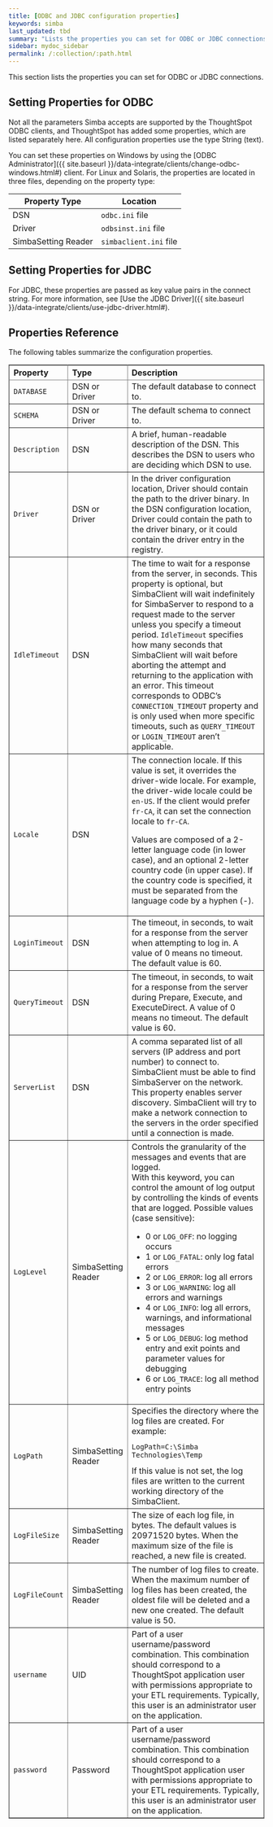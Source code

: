 ```yaml
---
title: [ODBC and JDBC configuration properties]
keywords: simba
last_updated: tbd
summary: "Lists the properties you can set for ODBC or JDBC connections"
sidebar: mydoc_sidebar
permalink: /:collection/:path.html
---
```

This section lists the properties you can set for ODBC or JDBC connections.

## Setting Properties for ODBC

Not all the parameters Simba accepts are supported by the ThoughtSpot ODBC
clients, and ThoughtSpot has added some properties, which are listed separately
here. All configuration properties use the type String (text).

You can set these properties on Windows by using the [ODBC Administrator]({{
site.baseurl }}/data-integrate/clients/change-odbc-windows.html#) client. For
Linux and Solaris, the properties are located in three files, depending on the
property  type:

|Property Type|Location|
|-------------|--------|
|DSN|`odbc.ini` file|
|Driver|`odbsinst.ini` file|
|SimbaSetting Reader|`simbaclient.ini` file|


## Setting Properties for JDBC

For JDBC, these properties are passed as key value pairs in the connect string.
For more information, see [Use the JDBC Driver]({{ site.baseurl
}}/data-integrate/clients/use-jdbc-driver.html#).

## Properties Reference

The following tables summarize the configuration properties.

<table cellpadding="4" cellspacing="0" summary="" id="reference_h2b_cwk_vw__table_ok1_434_vw" class="table" frame="border" border="1" rules="all">
   <colgroup>
      <col style="width:15%"/>
      <col style="width:15%"/>
      <col style="width:70%"/>
   </colgroup>
   <thead class="thead" style="text-align:left;">
      <tr>
         <th>Property</th>
         <th>Type</th>
         <th>Description</th>
      </tr>
   </thead>
   <tbody class="tbody">
      <tr>
         <td><code>DATABASE</code></td>
         <td>DSN or Driver</td>
         <td>The default database to connect to.</td>
      </tr>
      <tr>
         <td><code>SCHEMA</code></td>
         <td>DSN or Driver</td>
         <td>The default schema to connect to.</td>
      </tr>
      <tr>
         <td><code>Description</code></td>
         <td>DSN</td>
         <td>A brief, human-readable description of the DSN. This describes the DSN to users
            who are deciding which DSN to use.
         </td>
      </tr>
      <tr>
         <td><code>Driver</code></td>
         <td>DSN or Driver</td>
         <td>In the driver configuration location, Driver should contain the path to the
            driver binary. In the DSN configuration location, Driver could contain the path to
            the driver binary, or it could contain the driver entry in the registry.
         </td>
      </tr>
      <tr>
         <td><code>IdleTimeout</code></td>
         <td>DSN</td>
         <td>The time to wait for a response from the server, in seconds. This property is
            optional, but SimbaClient will wait indefinitely for SimbaServer to respond to a
            request made to the server unless you specify a timeout period. <code>IdleTimeout</code>
            specifies how many seconds that SimbaClient will wait before aborting the attempt
            and returning to the application with an error. This timeout corresponds to ODBC’s
            <code>CONNECTION_TIMEOUT</code> property and is only used when more specific timeouts, such as
            <code>QUERY_TIMEOUT</code> or <code>LOGIN_TIMEOUT</code> aren’t applicable.
         </td>
      </tr>
      <tr>
         <td><code>Locale</code></td>
         <td>DSN</td>
         <td>
            The connection locale. If this value is set, it overrides the driver-wide
            locale. For example, the driver-wide locale could be <code>en-US</code>. If the client would
            prefer <code>fr-CA</code>, it can set the connection locale to <code>fr-CA</code>.
            <p class="p">Values are composed of a
               2-letter language code (in lower case), and an optional 2-letter country code (in
               upper case). If the country code is specified, it must be separated from the
               language code by a hyphen (-).
            </p>
         </td>
      </tr>
      <tr>
         <td><code>LoginTimeout</code></td>
         <td>DSN</td>
         <td>The timeout, in seconds, to wait for a response from the server when attempting
            to log in. A value of 0 means no timeout. The default value is 60.
         </td>
      </tr>
      <tr>
         <td><code>QueryTimeout</code></td>
         <td>DSN</td>
         <td>The timeout, in seconds, to wait for a response from the server during Prepare,
            Execute, and ExecuteDirect. A value of 0 means no timeout. The default value is
            60.
         </td>
      </tr>
      <tr>
         <td><code>ServerList</code></td>
         <td>DSN</td>
         <td>A comma separated list of all servers (IP address and port number) to connect
            to. SimbaClient must be able to find SimbaServer on the network. This property
            enables server discovery. SimbaClient will try to make a network connection to the
            servers in the order specified until a connection is made.
         </td>
      </tr>
      <tr>
         <td><code>LogLevel</code></td>
         <td>SimbaSetting Reader</td>
         <td>
            Controls the granularity of the messages and events that are logged.
            <div class="p" id="reference_h2b_cwk_vw__p_gcc_gq4_vw">
               With this keyword, you can control the amount of log output by
               controlling the kinds of events that are logged. Possible values (case sensitive):
               <ul class="ul" id="reference_h2b_cwk_vw__ul_hlw_gq4_vw">
                  <li class="li">0 or <code>LOG_OFF</code>: no logging occurs</li>
                  <li class="li">1 or <code>LOG_FATAL</code>: only log fatal errors</li>
                  <li class="li">2 or <code>LOG_ERROR</code>: log all errors</li>
                  <li class="li">3 or <code>LOG_WARNING</code>: log all errors and warnings</li>
                  <li class="li">4 or <code>LOG_INFO</code>: log all errors, warnings, and informational messages</li>
                  <li class="li">5 or <code>LOG_DEBUG</code>: log method entry and exit points and parameter values for
                     debugging
                  </li>
                  <li class="li">6 or <code>LOG_TRACE</code>: log all method entry points</li>
               </ul>
            </div>
         </td>
      </tr>
      <tr>
         <td><code>LogPath</code></td>
         <td>SimbaSetting Reader</td>
         <td>
            Specifies the directory where the log files are created. For
            example:
            <pre class="pre codeblock"><code>LogPath=C:\Simba Technologies\Temp</code></pre>
            If this value is
            not set, the log files are written to the current working directory of the
            SimbaClient.
         </td>
      </tr>
      <tr>
         <td><code>LogFileSize</code></td>
         <td>SimbaSetting Reader</td>
         <td>The size of each log file, in bytes. The default values is 20971520 bytes. When
            the maximum size of the file is reached, a new file is created.
         </td>
      </tr>
      <tr>
         <td><code>LogFileCount</code></td>
         <td>SimbaSetting Reader</td>
         <td>The number of log files to create. When the maximum
            number of log files has been created, the oldest file will be deleted and a new one
            created. The default value is 50.
         </td>
      </tr>
      <tr>
         <td><code>username</code></td>
         <td>UID</td>
         <td>Part of a user username/password combination. This combination should correspond to a ThoughtSpot application user with permissions appropriate to your ETL requirements.  Typically, this user is an administrator user on the application.
         </td>
      </tr>
      <tr>
         <td><code>password</code></td>
         <td>Password</td>
         <td>Part of a user username/password combination. This combination should correspond to a ThoughtSpot application user with permissions appropriate to your ETL requirements.  Typically, this user is an administrator user on the application.
         </td>
      </tr>
   </tbody>
</table>
